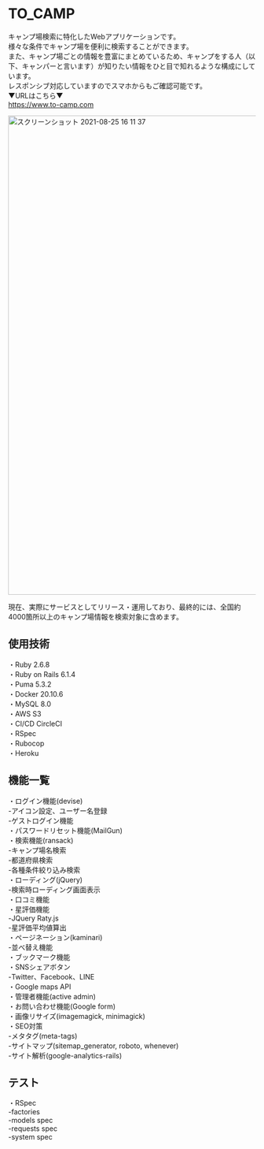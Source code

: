 # TO_CAMP
キャンプ場検索に特化したWebアプリケーションです。<br>
様々な条件でキャンプ場を便利に検索することができます。<br>
また、キャンプ場ごとの情報を豊富にまとめているため、キャンプをする人（以下、キャンパーと言います）が知りたい情報をひと目で知れるような構成にしています。<br>
レスポンシブ対応していますのでスマホからもご確認可能です。<br>
▼URLはこちら▼<br>
https://www.to-camp.com<br>

<img width="973" alt="スクリーンショット 2021-08-25 16 11 37" src="https://user-images.githubusercontent.com/78259954/130743498-7ea1b905-f6c4-4852-bc13-eae338dc63d3.png">

現在、実際にサービスとしてリリース・運用しており、最終的には、全国約4000箇所以上のキャンプ場情報を検索対象に含めます。<br>

## 使用技術
・Ruby 2.6.8<br>
・Ruby on Rails 6.1.4<br>
・Puma 5.3.2<br>
・Docker 20.10.6<br>
・MySQL 8.0<br>
・AWS S3<br>
・CI/CD CircleCI<br>
・RSpec<br>
・Rubocop<br>
・Heroku<br>

## 機能一覧
・ログイン機能(devise)<br>
-アイコン設定、ユーザー名登録<br>
-ゲストログイン機能<br>
・パスワードリセット機能(MailGun)<br>
・検索機能(ransack)<br>
-キャンプ場名検索<br>
-都道府県検索<br>
-各種条件絞り込み検索<br>
・ローディング(jQuery)<br>
-検索時ローディング画面表示<br>
・口コミ機能<br>
・星評価機能<br>
-JQuery Raty.js<br>
-星評価平均値算出<br>
・ページネーション(kaminari)<br>
-並べ替え機能<br>
・ブックマーク機能<br>
・SNSシェアボタン<br>
-Twitter、Facebook、LINE<br>
・Google maps API<br>
・管理者機能(active admin)<br>
・お問い合わせ機能(Google form)<br>
・画像リサイズ(imagemagick, minimagick)<br>
・SEO対策<br>
-メタタグ(meta-tags)<br>
-サイトマップ(sitemap_generator, roboto, whenever)<br>
-サイト解析(google-analytics-rails)<br>

## テスト
・RSpec<br>
-factories<br>
-models spec<br>
-requests spec<br>
-system spec<br>
